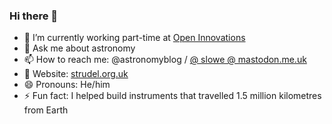 ### Hi there 👋

- 🔭 I’m currently working part-time at [Open Innovations](https://open-innovations.org)
- 💬 Ask me about astronomy
- 📫 How to reach me: @astronomyblog / <a rel="me nofollow" href="https://mastodon.me.uk/@slowe">@ slowe @ mastodon.me.uk</a>
- 🔗 Website: [strudel.org.uk](https://strudel.org.uk/)
- 😄 Pronouns: He/him
- ⚡ Fun fact: I helped build instruments that travelled 1.5 million kilometres from Earth
